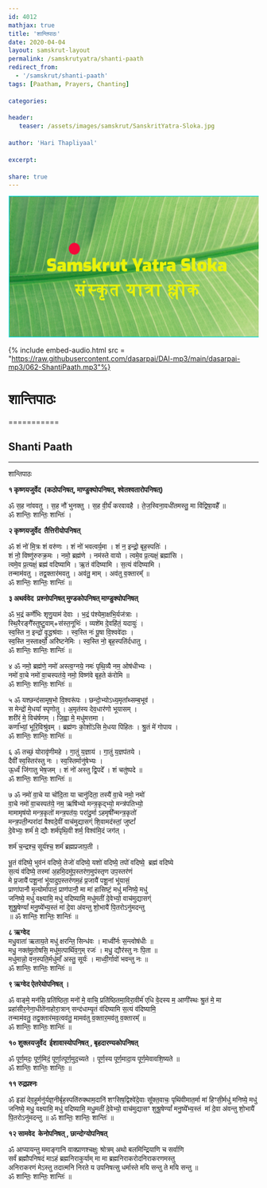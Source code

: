 ```yaml
---
id: 4012    
mathjax: true
title: 'शान्तिपाठः'
date: 2020-04-04
layout: samskrut-layout 
permalink: /samskrutyatra/shanti-paath
redirect_from: 
  - '/samskrut/shanti-paath'
tags: [Paatham, Prayers, Chanting]

categories:

header:
   teaser: /assets/images/samskrut/SanskritYatra-Sloka.jpg

author: 'Hari Thapliyaal'

excerpt:

share: true
---
```


![](/assets/images/samskrut/SanskritYatra-Sloka.jpg)

{% include embed-audio.html src = "https://raw.githubusercontent.com/dasarpai/DAI-mp3/main/dasarpai-mp3/062-ShantiPaath.mp3"%} 

# शान्तिपाठः 
===========

## Shanti Paath
------------

शान्तिपाठः

**१ कृष्णयजुर्वेद  (कठोपनिषत्, माण्डुक्योपनिषत्, श्वेतश्वतारोपनिषत्)**

ॐ स॒ह ना॑ववतु । स॒ह नौ॑ भुनक्तु । स॒ह वी॒र्यं॑ करवावहै । ते॒ज॒स्विना॒वधी॑तमस्तु॒ मा वि॑द्विषा॒वहै᳚ ॥  
ॐ शान्तिः॒ शान्तिः॒ शान्तिः॑ ।

**२ कृष्णयजुर्वेद  तैत्तिरीयोपनिषत्**

ॐ शं नो॑ मि॒त्रः शं वरु॑णः । शं नो॑ भवत्वर्य॒मा । शं न॒ इन्द्रो॒ बृह॒स्पतिः॑ ।  
शं नो॒ विष्णु॑रुरुक्र॒मः । नमो॒ ब्रह्म॑णे । नम॑स्ते वायो । त्वमे॒व प्र॒त्यक्षं॒ ब्रह्मा॑सि ।  
त्वमे॒व प्र॒त्यक्षं॒ ब्रह्म॑ वदिष्यामि । ऋ॒तं व॑दिष्यामि । स॒त्यं व॑दिष्यामि ।  
तन्माम॑वतु । तद्व॒क्तार॑मवतु । अव॑तु॒ माम् । अव॑तु व॒क्तारम्᳚ ॥  
ॐ शान्तिः॒ शान्तिः॒ शान्तिः॑ ॥

**३ अथर्ववेद  प्रश्नोपनिषत् मुण्डकोपनिषत् माण्डुक्योपनिषत्**

ॐ भ॒द्रं कर्णे॑भिः श‍ृणु॒याम॑ देवाः । भ॒द्रं प॑श्येमा॒क्षभि॒र्यज॑त्राः ।  
स्थि॒रैरङ्गै᳚स्तुष्टु॒वाम्+स॑स्त॒नूभिः॑ । व्यशे॑म दे॒वहि॑तं॒ यदायुः॑ ।  
स्व॒स्ति न॒ इन्द्रो॑ वृ॒द्धश्र॑वाः । स्व॒स्ति नः॑ पू॒षा वि॒श्ववे॑दाः ।  
स्व॒स्ति न॒स्तार्क्ष्यो॒ अरि॑ष्टनेमिः । स्व॒स्ति नो॒ बृह॒स्पति॑र्दधातु ।  
ॐ शान्तिः॒ शान्तिः॒ शान्तिः॑ ॥

४ ॐ नमो॒ ब्रह्म॑णे॒ नमो॑ अस्त्व॒ग्नये॒ नमः॑ पृथि॒व्यै नम॒ ओष॑धीभ्यः ।  
नमो॑ वा॒चे नमो॑ वा॒चस्पत॑ये॒ नमो॒ विष्ण॑वे बृह॒ते क॑रोमि ॥  
ॐ शान्तिः॒ शान्तिः॒ शान्तिः॑ ॥

५ ॐ यश्छन्द॑सामृष॒भो वि॒श्वरू॑पः । छन्दो॒भ्योऽध्य॒मृता᳚थ्सम्ब॒भूव॑ ।  
स मेन्द्रो॑ मे॒धया᳚ स्पृणोतु । अ॒मृत॑स्य देव॒धार॑णो भूयासम् ।  
शरी॑रं मे॒ विच॑र्षणम् । जि॒ह्वा मे॒ मधु॑मत्तमा ।  
कर्णा᳚भ्यां॒ भूरि॒विश्रु॑वम् । ब्रह्म॑णः को॒शो॑ऽसि मे॒धया पि॑हितः । श्रु॒तं मे॑ गोपाय ।  
ॐ शान्तिः॒ शान्तिः॒ शान्तिः॑ ॥

६ ॐ तच्छं॒ योरावृ॑णीमहे । गा॒तुं य॒ज्ञाय॑ । गा॒तुं य॒ज्ञप॑तये ।  
दैवी᳚ स्व॒स्तिर॑स्तु नः । स्व॒स्तिर्मानु॑षेभ्यः ।  
ऊ॒र्ध्वं जि॑गातु भेष॒जम् । शं नो॑ अस्तु द्वि॒पदे᳚ । शं चतु॑ष्पदे ॥  
ॐ शान्तिः॒ शान्तिः॒ शान्तिः॑ ॥

७ ॐ नमो॑ वा॒चे या चो॑दि॒ता या चानु॑दिता॒ तस्यै॑ वा॒चे नमो॒ नमो॑  
वा॒चे नमो॑ वा॒चस्पत॑ये॒ नम॒ ऋषि॑भ्यो मन्त्र॒कृद्भ्यो॒ मन्त्र॑पतिभ्यो॒  
मामामृष॑यो मन्त्र॒कृतो॑ मन्त्र॒पत॑यः॒ परा॑दु॒र्मा ऽहमृषी᳚न्मन्त्र॒कृतो॑  
मन्त्र॒पती॒न्परा॑दां वैश्वदे॒वीं वाच॑मुद्यासग्ं शि॒वामद॑स्तां॒ जुष्टां᳚  
दे॒वेभ्यः॒ शर्म॑ मे॒ द्यौः शर्म॑पृथि॒वी शर्म॒ विश्व॑मि॒दं जग॑त् ।

शर्म॑ च॒न्द्रश्च॒ सूर्य॑श्च॒ शर्म॑ ब्रह्मप्रजाप॒ती ।

भू॒तं व॑दिष्ये॒ भुव॑नं वदिष्ये॒ तेजो॑ वदिष्ये॒ यशो॑ वदिष्ये॒ तपो॑ वदिष्ये॒  ब्रह्म॑ वदिष्ये  
स॒त्यं व॑दिष्ये॒ तस्मा॑ अ॒हमि॒दमु॑प॒स्तर॑ण॒मुप॑स्तृण उप॒स्तर॑णं  
मे प्र॒जायै॑ पशू॒नां भू॑यादुप॒स्तर॑णम॒हं प्र॒जायै॑ पशू॒नां भू॑यासं॒  
प्राणा॑पानौ मृ॒त्योर्मा॑पातं॒ प्राण॑पानौ॒ मा मा॑ हासिष्टं॒ मधु॑ मनिष्ये॒ मधु॑  
जनिष्ये॒ मधु॑ वक्ष्यामि॒ मधु॑ वदिष्यामि॒ मधु॑मतीं दे॒वेभ्यो॒ वाच॑मुद्यासग्ं  
शुश्रू॒षेण्यां᳚ मनु॒ष्ये᳚भ्य॒स्तं मा॑ दे॒वा अ॑वन्तु शो॒भायै॑ पि॒तरोऽनु॑मदन्तु  
॥ ॐ शान्तिः॒ शान्तिः॒ शान्तिः॑ ॥

**८ ऋग्वेद**  
मधु॒वाता॑ ऋताय॒ते मधु॑ क्षरन्ति॒ सिन्ध॑वः । माध्वी॑र्नः स॒न्त्वोष॑धीः ॥  
मधु॒ नक्त॑मु॒तोषसि॒ मधु॑म॒त्पार्थि॑व॒ग्॒म् रजः॑ । मधु॒ द्यौर॑स्तु नः पि॒ता ॥  
मधु॑मान्नो॒ वन॒स्पति॒र्मधु॑माँ अस्तु॒ सूर्यः॑ । माध्वी॒र्गावो॑ भवन्तु नः ॥  
ॐ शान्तिः॒ शान्तिः॒ शान्तिः॑ ॥

**९ ऋग्वेद ऐतरेयोपनिषत् ।**

ॐ वाङ्मे॒ मन॑सि॒ प्रति॑ष्ठिता॒ मनो॑ मे॒ वाचि॒ प्रति॑ष्ठितमा॒विरा॒वीर्म॑ एधि वे॒दस्य म॒ आणी᳚स्थः श्रु॒तं मे॒ मा प्रहा॑सीर॒नेना॒धीते॑नाहोरा॒त्रान् सन्द॑धाम्यृ॒तं व॑दिष्यामि स॒त्यं व॑दिष्यामि॒  
तन्माम॑वतु॒ तद्व॒क्तार॑मव॒त्वव॑तु॒ मामव॑तु व॒क्तार॒मव॑तु व॒क्तारम्᳚ ॥  
ॐ शान्तिः॒ शान्तिः॒ शान्तिः॑ ॥

**१० शुक्लयजुर्वेद  ईशावास्योपनिषत् , बृहदारण्यकोपनिषत्**

ॐ पूर्ण॒मदः॒ पूर्ण॒मिदं॒ पूर्णा॒त्पूर्ण॒मुद॒च्यते । पूर्ण॒स्य पूर्ण॒मादा॒य पूर्ण॒मेवावशि॒ष्यते ॥  
ॐ शान्तिः॒ शान्तिः॒ शान्तिः॒ ॥

**११ रुद्रप्रश्नः**

ॐ इडा॑ देव॒हूर्मनु॑र्यज्ञ॒नीर्बृह॒स्पति॑रुक्थाम॒दानि॑ शꣳसिष॒द्विश्वे॑दे॒वाः सू᳚क्त॒वाचः॒ पृथि॑वीमात॒र्मा मा॑ हिꣳसी॒र्मधु॑ मनिष्ये॒ मधु॑ जनिष्ये॒ मधु॒ वक्ष्यामि॒ मधु॑ वदिष्यामि॒ मधु॒मतीं दे॒वेभ्यो॒ वाच॑मुद्यासꣳ शुश्रू॒षेण्यां᳚ मनु॒ष्ये᳚भ्य॒स्तं  मा॑ दे॒वा अ॑वन्तु शो॒भायै॑ पि॒तरोऽनु॑मदन्तु ॥ ॐ शान्तिः॒ शान्तिः॒ शान्तिः॑ ॥

**१२ सामवेद  केनोपनिषत् , छान्दोग्योपनिषत्**

ॐ आप्यायन्तु ममाङ्गानि वाक्प्राणश्चक्षुः श्रोत्रम् अथो बलमिन्द्रियाणि च सर्वाणि  
सर्वं ब्रह्मौपनिषदं माऽहं ब्रह्मनिराकुर्याम् मा मा ब्रह्मनिराकरोदनिराकरणमस्तु  
अनिराकरणं मेऽस्तु तदात्मनि निरते य उपनिषत्सु धर्मास्ते मयि सन्तु ते मयि सन्तु ॥  
ॐ शान्तिः॒ शान्तिः॒ शान्तिः॑ ॥


